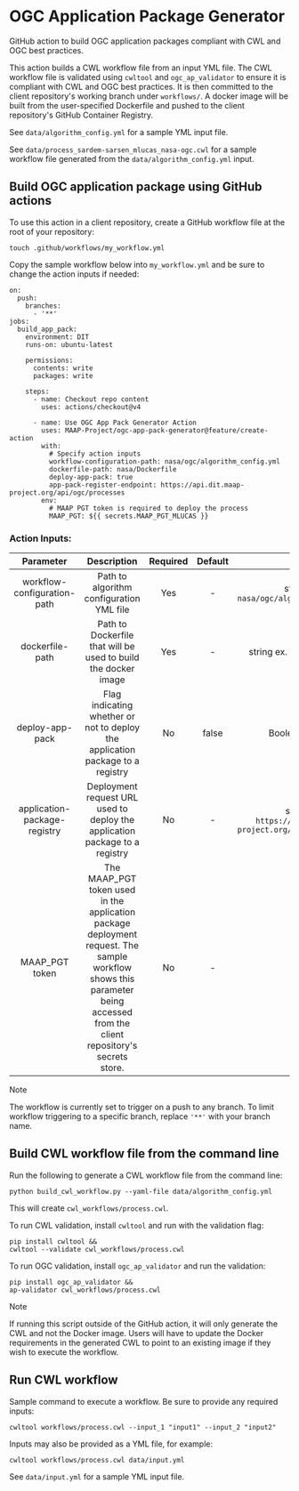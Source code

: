 # OGC Application Package Generator
GitHub action to build OGC application packages compliant with CWL and OGC best practices.

This action builds a CWL workflow file from an input YML file. The CWL workflow file is validated using `cwltool` and `ogc_ap_validator` to ensure it is compliant with CWL and OGC best practices. It is then committed to the client repository's working branch under `workflows/`. A docker image will be built from the user-specified Dockerfile and pushed to the client repository's GitHub Container Registry.

See `data/algorithm_config.yml` for a sample YML input file.

See `data/process_sardem-sarsen_mlucas_nasa-ogc.cwl` for a sample workflow file generated from the `data/algorithm_config.yml` input.

## Build OGC application package using GitHub actions

To use this action in a client repository, create a GitHub workflow file at the root of your repository:

`touch .github/workflows/my_workflow.yml`

Copy the sample workflow below into `my_workflow.yml` and be sure to change the action inputs if needed:

```
on:
  push:
    branches:
      - '**'
jobs:
  build_app_pack:
    environment: DIT
    runs-on: ubuntu-latest

    permissions:
      contents: write
      packages: write

    steps:
      - name: Checkout repo content
        uses: actions/checkout@v4

      - name: Use OGC App Pack Generator Action
        uses: MAAP-Project/ogc-app-pack-generator@feature/create-action
        with:
          # Specify action inputs
          workflow-configuration-path: nasa/ogc/algorithm_config.yml
          dockerfile-path: nasa/Dockerfile
          deploy-app-pack: true
          app-pack-register-endpoint: https://api.dit.maap-project.org/api/ogc/processes
        env:
          # MAAP PGT token is required to deploy the process
          MAAP_PGT: ${{ secrets.MAAP_PGT_MLUCAS }}
```

### Action Inputs:

| Parameter        | Description           | Required | Default | Type  |
|:-------------:|:---------------------:|:-----:|:-----:|:-----:|
| workflow-configuration-path      | Path to algorithm configuration YML file | Yes | - | string ex. `nasa/ogc/algorithm_config.yml` |
| dockerfile-path | Path to Dockerfile that will be used to build the docker image | Yes | - | string ex. `nasa/Dockerfile`
| deploy-app-pack | Flag indicating whether or not to deploy the application package to a registry | No | false | Boolean ex. `true`|
| application-package-registry | Deployment request URL used to deploy the application package to a registry | No | - | string ex `https://api.dit.maap-project.org/api/ogc/processes`|
| MAAP_PGT token | The MAAP_PGT token used in the application package deployment request. The sample workflow shows this parameter being accessed from the client repository's secrets store. | No | - | string

> [!NOTE]
> The workflow is currently set to trigger on a push to any branch. To limit workflow triggering to a specific branch, replace `'**'` with your branch name.

## Build CWL workflow file from the command line
Run the following to generate a CWL workflow file from the command line:

`python build_cwl_workflow.py --yaml-file data/algorithm_config.yml`

This will create `cwl_workflows/process.cwl`.

To run CWL validation, install `cwltool` and run with the validation flag:
```
pip install cwltool &&
cwltool --validate cwl_workflows/process.cwl
```

To run OGC validation, install `ogc_ap_validator` and run the validation:
```
pip install ogc_ap_validator &&
ap-validator cwl_workflows/process.cwl
```

> [!NOTE]
> If running this script outside of the GitHub action, it will only generate the CWL and not the Docker image. Users will have to update the Docker requirements in the generated CWL to point to an existing image if they wish to execute the workflow.

## Run CWL workflow
Sample command to execute a workflow. Be sure to provide any required inputs:

`cwltool workflows/process.cwl --input_1 "input1" --input_2 "input2"`

Inputs may also be provided as a YML file, for example:

`cwltool workflows/process.cwl data/input.yml`

See `data/input.yml` for a sample YML input file.

